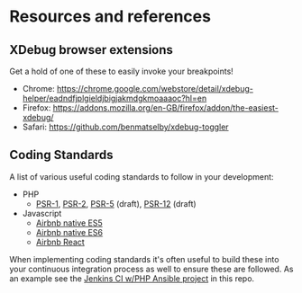 # Resources and references

## XDebug browser extensions

Get a hold of one of these to easily invoke your breakpoints!

- Chrome: https://chrome.google.com/webstore/detail/xdebug-helper/eadndfjplgieldjbigjakmdgkmoaaaoc?hl=en
- Firefox: https://addons.mozilla.org/en-GB/firefox/addon/the-easiest-xdebug/
- Safari: https://github.com/benmatselby/xdebug-toggler

## Coding Standards

A list of various useful coding standards to follow in your development:

- PHP
  - [PSR-1](http://www.php-fig.org/psr/psr-1/), [PSR-2](http://www.php-fig.org/psr/psr-2/), [PSR-5](https://github.com/phpDocumentor/fig-standards/tree/master/proposed) (draft), [PSR-12](https://github.com/php-fig/fig-standards/blob/master/proposed/extended-coding-style-guide.md) (draft)
- Javascript
  - [Airbnb native ES5](https://github.com/airbnb/javascript/tree/es5-deprecated/es5)
  - [Airbnb native ES6](https://github.com/airbnb/javascript)
  - [Airbnb React](https://github.com/airbnb/javascript/blob/master/react)

When implementing coding standards it's often useful to build these into your continuous integration process as well to ensure these are followed. As an example see the [Jenkins CI w/PHP Ansible project]() in this repo.